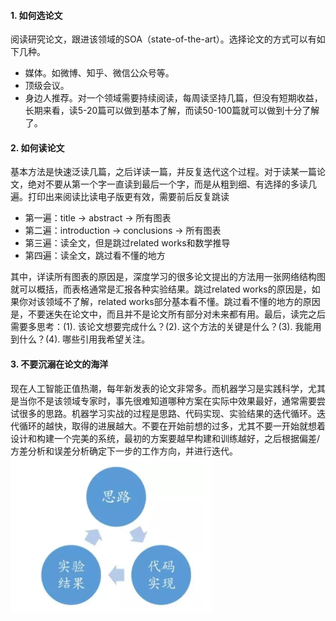 

#### 1.  如何选论文 

阅读研究论文，跟进该领域的SOA（state-of-the-art）。选择论文的方式可以有如下几种。

 - 媒体。如微博、知乎、微信公众号等。 
 - 顶级会议。
 - 身边人推荐。对一个领域需要持续阅读，每周读坚持几篇，但没有短期收益，长期来看，读5-20篇可以做到基本了解，而读50-100篇就可以做到十分了解了。

#### 2. 如何读论文

基本方法是快速泛读几篇，之后详读一篇，并反复迭代这个过程。对于读某一篇论文，绝对不要从第一个字一直读到最后一个字，而是从粗到细、有选择的多读几遍。打印出来阅读比读电子版更有效，需要前后反复跳读

 - 第一遍：title -> abstract -> 所有图表
 - 第二遍：introduction -> conclusions -> 所有图表
 - 第三遍：读全文，但是跳过related works和数学推导
 - 第四遍：读全文，跳过看不懂的地方

其中，详读所有图表的原因是，深度学习的很多论文提出的方法用一张网络结构图就可以概括，而表格通常是汇报各种实验结果。跳过related works的原因是，如果你对该领域不了解，related works部分基本看不懂。跳过看不懂的地方的原因是，不要迷失在论文中，而且并不是论文所有部分对未来都有用。最后，读完之后需要多思考：(1). 该论文想要完成什么？(2). 这个方法的关键是什么？(3). 我能用到什么？(4). 哪些引用我希望关注。

#### 3. 不要沉溺在论文的海洋

现在人工智能正值热潮，每年新发表的论文非常多。而机器学习是实践科学，尤其是当你不是该领域专家时，事先很难知道哪种方案在实际中效果最好，通常需要尝试很多的思路。机器学习实战的过程是思路、代码实现、实验结果的迭代循环。迭代循环的越快，取得的进展越大。不要在开始前想的过多，尤其不要一开始就想着设计和构建一个完美的系统，最初的方案要越早构建和训练越好，之后根据偏差/方差分析和误差分析确定下一步的工作方向，并进行迭代。
![](Readme_md_files/image_20191004063941.png?v=1&type=image&token=V1:5DtV1ypN4sICUUg1EgjsHC_WvXpum5dt20ylO7LIuaE)




